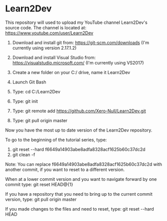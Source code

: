 # Learn2Dev
This repository will used to upload my YouTube channel Learn2Dev's source code. The channel is located at: https://www.youtube.com/user/Learn2Dev



1) Download and install git from: https://git-scm.com/downloads (I'm currently using version 2.17.1.2)
2) Download and install Visual Studio from: https://visualstudio.microsoft.com/ (I'm currently using VS2017)

2) Create a new folder on your C:/ drive, name it Learn2Dev

3) Launch Git Bash

4) Type: cd C:/Learn2Dev

5) Type: git init

6) Type: git remote add https://github.com/Xero-Null/Learn2Dev.git

7) Type: git pull origin master

Now you have the most up to date version of the Learn2Dev repository.

To go to the beginning of the tutorial series, type:
1) git reset --hard f6649a14903abe8adfa8328acf1625b60c37dc2d
2) git clean -f

Note: You can replace f6649a14903abe8adfa8328acf1625b60c37dc2d with another commit, if you want to reset to a different version.

When at a lower commit version and you want to navigate forward by one commit type:
git reset HEAD@{1}

If you have a repository that you need to bring up to the current commit version, type:
git pull origin master

If you made changes to the files and need to reset, type: git reset --hard HEAD
